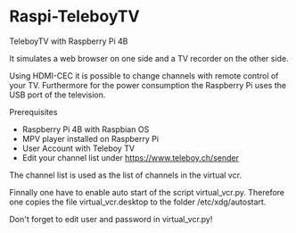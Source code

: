 # Raspi-TeleboyTV
TeleboyTV with Raspberry Pi 4B

It simulates a web browser on one side and a TV recorder on the other side.

Using HDMI-CEC it is possible to change channels with remote control of your TV. Furthermore for the power consumption the Raspberry Pi uses the USB port of the television.

Prerequisites
  - Raspberry Pi 4B with Raspbian OS
  - MPV player installed on Raspberry Pi
  - User Account with Teleboy TV
  - Edit your channel list under https://www.teleboy.ch/sender

The channel list is used as the list of channels in the virtual vcr.

Finnally one have to enable auto start of the script virtual_vcr.py. Therefore one copies the file virtual_vcr.desktop to the folder /etc/xdg/autostart.

Don't forget to edit user and password in virtual_vcr.py!
